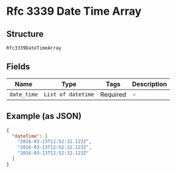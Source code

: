 
# Rfc 3339 Date Time Array

## Structure

`Rfc3339DateTimeArray`

## Fields

| Name | Type | Tags | Description |
|  --- | --- | --- | --- |
| `date_time` | `List of datetime` | Required | - |

## Example (as JSON)

```json
{
  "dateTime": [
    "2016-03-13T12:52:32.123Z",
    "2016-03-13T12:52:32.123Z",
    "2016-03-13T12:52:32.123Z"
  ]
}
```

